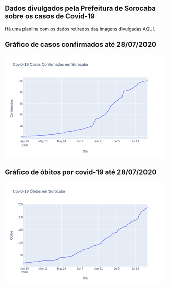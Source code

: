 ## Dados divulgados pela Prefeitura de Sorocaba sobre os casos de Covid-19
Há uma planilha com os dados retirados das imagens divulgadas [AQUI](https://github.com/lucas-koiti/covid19-sorocaba/blob/master/dados/planilha_csv/dados.csv).

## Gráfico de casos confirmados até 28/07/2020
<img src= "confirmados.png">

## Gráfico de óbitos por covid-19 até 28/07/2020
<img src= "obitos.png">

